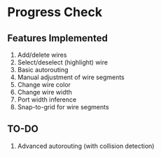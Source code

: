 # Progress Check

## Features Implemented

1. Add/delete wires
3. Select/deselect (highlight) wire
4. Basic autorouting
5. Manual adjustment of wire segments
6. Change wire color
7. Change wire width
8. Port width inference
9. Snap-to-grid for wire segments

## TO-DO

1. Advanced autorouting (with collision detection)
